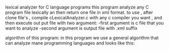 lexical analyzer for C language programs
this program analyze any C program file lexically an then return one file in xml format.
to use , after clone file's , compile cLexicalAnalyzer.c with any c compiler you want ,
and then execute out put file with two argument:
-first argument is c file that you want to analyze
-second argument is output file with .xml suffix

algorithm of this program:
in this program we use a general algorithm that can analyze mane programming languages
and looks like this:
